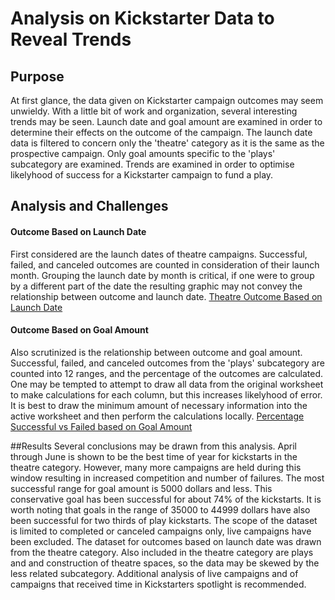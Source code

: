# Analysis on Kickstarter Data to Reveal Trends
## Purpose
   At first glance, the data given on Kickstarter campaign outcomes may seem unwieldy. With a little bit of work and organization, several interesting trends may be seen. Launch date and goal amount are examined in order to determine their effects on the outcome of the campaign. The launch date data is filtered to concern only the 'theatre' category as it is the same as the prospective campaign. Only goal amounts specific to the 'plays' subcategory are examined. Trends are examined in order to optimise likelyhood of success for a Kickstarter campaign to fund a play. 
## Analysis and Challenges
   #### Outcome Based on Launch Date
   First considered are the launch dates of theatre campaigns. Successful, failed, and canceled outcomes are counted in consideration of their launch month. Grouping the launch date by month is critical, if one were to group by a different part of the date the resulting graphic may not convey the relationship between outcome and launch date. 
   [Theatre Outcome Based on Launch Date](https://github.com/SamuelBerryProgramming/kickstarter-analysis/blob/master/Resources/Theater_Outcomes_vs_Launch.png)
   #### Outcome Based on Goal Amount
   Also scrutinized is the relationship between outcome and goal amount. Successful, failed, and canceled outcomes from the 'plays' subcategory are counted into 12 ranges, and the percentage of the outcomes are calculated. One may be tempted to attempt to draw all data from the original worksheet to make calculations for each column, but this increases likelyhood of error. It is best to draw the minimum amount of necessary information into the active worksheet and then perform the calculations locally. 
   [Percentage Successful vs Failed based on Goal Amount](https://github.com/SamuelBerryProgramming/kickstarter-analysis/blob/master/Resources/Outcomes_vs_Goals.png)
   
##Results
   Several conclusions may be drawn from this analysis. April through June is shown to be the best time of year for kickstarts in the theatre category. However, many more campaigns are held during this window resulting in increased competition and number of failures. The most successful range for goal amount is 5000 dollars and less. This conservative goal has been successful for about 74% of the kickstarts. It is worth noting that goals in the range of 35000 to 44999 dollars have also been successful for two thirds of play kickstarts. The scope of the dataset is limited to completed or canceled campaigns only, live campaigns have been excluded. The dataset for outcomes based on launch date was drawn from the theatre category. Also included in the theatre category are plays and and construction of theatre spaces, so the data may be skewed by the less related subcategory. Additional analysis of live campaigns and of campaigns that received time in Kickstarters spotlight is recommended. 
